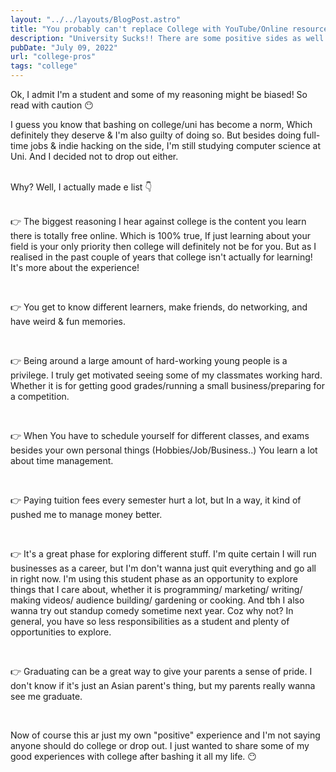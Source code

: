 ```yaml
---
layout: "../../layouts/BlogPost.astro"
title: "You probably can't replace College with YouTube/Online resources."
description: "University Sucks!! There are some positive sides as well. Let me explain few of them in this article"
pubDate: "July 09, 2022"
url: "college-pros"
tags: "college"
---
```


Ok, I admit I'm a student and some of my reasoning might be biased! So read with caution 😶

I guess you know that bashing on college/uni has become a norm, Which definitely they deserve & I'm also guilty of doing so. But besides doing full-time jobs & indie hacking on the side, I'm still studying computer science at Uni. And I decided not to drop out either.

<br/>
Why? Well, I actually made e list 👇

<br/>
<br/>

👉 The biggest reasoning I hear against college is the content you learn there is totally free online. Which is 100% true, If just learning about your field is your only priority then college will definitely not be for you.
But as I realised in the past couple of years that college isn't actually for learning! It's more about the experience!

<br/>

👉 You get to know different learners, make friends, do networking, and have weird & fun memories.

<br/>

👉 Being around a large amount of hard-working young people is a privilege. I truly get motivated seeing some of my classmates working hard. Whether it is for getting good grades/running a small business/preparing for a competition.

<br/>

👉 When You have to schedule yourself for different classes, and exams besides your own personal things (Hobbies/Job/Business..) You learn a lot about time management.

<br/>

👉 Paying tuition fees every semester hurt a lot, but In a way, it kind of pushed me to manage money better.

<br/>

👉 It's a great phase for exploring different stuff.
I'm quite certain I will run businesses as a career, but I'm don't wanna just quit everything and go all in right now. I'm using this student phase as an opportunity to explore things that I care about, whether it is programming/ marketing/ writing/ making videos/ audience building/ gardening or cooking. And tbh I also wanna try out standup comedy sometime next year. Coz why not? In general, you have so less responsibilities as a student and plenty of opportunities to explore.

<br/>

👉 Graduating can be a great way to give your parents a sense of pride. I don't know if it's just an Asian parent's thing, but my parents really wanna see me graduate.

<br/>

Now of course this ar just my own "positive" experience and I'm not saying anyone should do college or drop out. I just wanted to share some of my good experiences with college after bashing it all my life. 😶